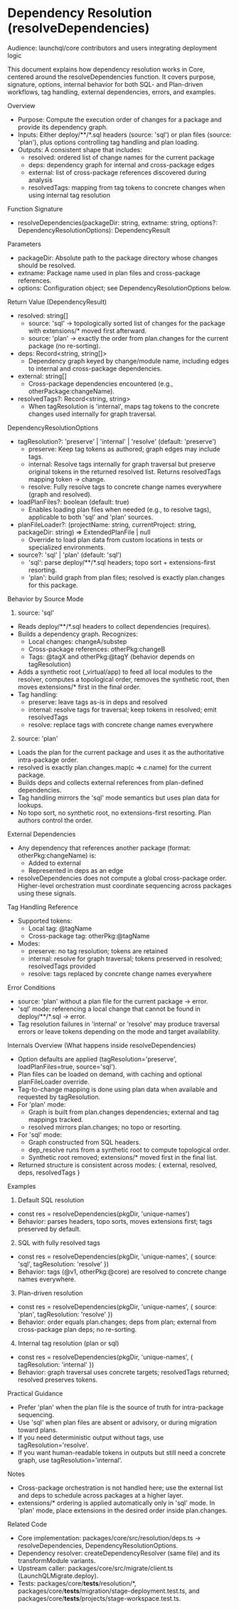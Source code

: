 # Dependency Resolution (resolveDependencies)

Audience: launchql/core contributors and users integrating deployment logic

This document explains how dependency resolution works in Core, centered around the resolveDependencies function. It covers purpose, signature, options, internal behavior for both SQL- and Plan-driven workflows, tag handling, external dependencies, errors, and examples.

Overview
- Purpose: Compute the execution order of changes for a package and provide its dependency graph.
- Inputs: Either deploy/**/*.sql headers (source: 'sql') or plan files (source: 'plan'), plus options controlling tag handling and plan loading.
- Outputs: A consistent shape that includes:
  - resolved: ordered list of change names for the current package
  - deps: dependency graph for internal and cross-package edges
  - external: list of cross-package references discovered during analysis
  - resolvedTags: mapping from tag tokens to concrete changes when using internal tag resolution

Function Signature
- resolveDependencies(packageDir: string, extname: string, options?: DependencyResolutionOptions): DependencyResult

Parameters
- packageDir: Absolute path to the package directory whose changes should be resolved.
- extname: Package name used in plan files and cross-package references.
- options: Configuration object; see DependencyResolutionOptions below.

Return Value (DependencyResult)
- resolved: string[]
  - source: 'sql' → topologically sorted list of changes for the package with extensions/* moved first afterward.
  - source: 'plan' → exactly the order from plan.changes for the current package (no re-sorting).
- deps: Record<string, string[]>
  - Dependency graph keyed by change/module name, including edges to internal and cross-package dependencies.
- external: string[]
  - Cross-package dependencies encountered (e.g., otherPackage:changeName).
- resolvedTags?: Record<string, string>
  - When tagResolution is 'internal', maps tag tokens to the concrete changes used internally for graph traversal.

DependencyResolutionOptions
- tagResolution?: 'preserve' | 'internal' | 'resolve' (default: 'preserve')
  - preserve: Keep tag tokens as authored; graph edges may include tags.
  - internal: Resolve tags internally for graph traversal but preserve original tokens in the returned resolved list. Returns resolvedTags mapping token → change.
  - resolve: Fully resolve tags to concrete change names everywhere (graph and resolved).
- loadPlanFiles?: boolean (default: true)
  - Enables loading plan files when needed (e.g., to resolve tags), applicable to both 'sql' and 'plan' sources.
- planFileLoader?: (projectName: string, currentProject: string, packageDir: string) => ExtendedPlanFile | null
  - Override to load plan data from custom locations in tests or specialized environments.
- source?: 'sql' | 'plan' (default: 'sql')
  - 'sql': parse deploy/**/*.sql headers; topo sort + extensions-first resorting.
  - 'plan': build graph from plan files; resolved is exactly plan.changes for this package.

Behavior by Source Mode
1) source: 'sql'
- Reads deploy/**/*.sql headers to collect dependencies (requires).
- Builds a dependency graph. Recognizes:
  - Local changes: changeA/substep
  - Cross-package references: otherPkg:changeB
  - Tags: @tagX and otherPkg:@tagY (behavior depends on tagResolution)
- Adds a synthetic root (_virtual/app) to feed all local modules to the resolver, computes a topological order, removes the synthetic root, then moves extensions/* first in the final order.
- Tag handling:
  - preserve: leave tags as-is in deps and resolved
  - internal: resolve tags for traversal; keep tokens in resolved; emit resolvedTags
  - resolve: replace tags with concrete change names everywhere

2) source: 'plan'
- Loads the plan for the current package and uses it as the authoritative intra-package order.
- resolved is exactly plan.changes.map(c => c.name) for the current package.
- Builds deps and collects external references from plan-defined dependencies.
- Tag handling mirrors the 'sql' mode semantics but uses plan data for lookups.
- No topo sort, no synthetic root, no extensions-first resorting. Plan authors control the order.

External Dependencies
- Any dependency that references another package (format: otherPkg:changeName) is:
  - Added to external
  - Represented in deps as an edge
- resolveDependencies does not compute a global cross-package order. Higher-level orchestration must coordinate sequencing across packages using these signals.

Tag Handling Reference
- Supported tokens:
  - Local tag: @tagName
  - Cross-package tag: otherPkg:@tagName
- Modes:
  - preserve: no tag resolution; tokens are retained
  - internal: resolve for graph traversal; tokens preserved in resolved; resolvedTags provided
  - resolve: tags replaced by concrete change names everywhere

Error Conditions
- source: 'plan' without a plan file for the current package → error.
- 'sql' mode: referencing a local change that cannot be found in deploy/**/*.sql → error.
- Tag resolution failures in 'internal' or 'resolve' may produce traversal errors or leave tokens depending on the mode and target availability.

Internals Overview (What happens inside resolveDependencies)
- Option defaults are applied (tagResolution='preserve', loadPlanFiles=true, source='sql').
- Plan files can be loaded on demand, with caching and optional planFileLoader override.
- Tag-to-change mapping is done using plan data when available and requested by tagResolution.
- For 'plan' mode:
  - Graph is built from plan.changes dependencies; external and tag mappings tracked.
  - resolved mirrors plan.changes; no topo or resorting.
- For 'sql' mode:
  - Graph constructed from SQL headers.
  - dep_resolve runs from a synthetic root to compute topological order.
  - Synthetic root removed; extensions/* moved first in the final list.
- Returned structure is consistent across modes: { external, resolved, deps, resolvedTags }

Examples
1) Default SQL resolution
- const res = resolveDependencies(pkgDir, 'unique-names')
- Behavior: parses headers, topo sorts, moves extensions first; tags preserved by default.

2) SQL with fully resolved tags
- const res = resolveDependencies(pkgDir, 'unique-names', { source: 'sql', tagResolution: 'resolve' })
- Behavior: tags (@v1, otherPkg:@core) are resolved to concrete change names everywhere.

3) Plan-driven resolution
- const res = resolveDependencies(pkgDir, 'unique-names', { source: 'plan', tagResolution: 'resolve' })
- Behavior: order equals plan.changes; deps from plan; external from cross-package plan deps; no re-sorting.

4) Internal tag resolution (plan or sql)
- const res = resolveDependencies(pkgDir, 'unique-names', { tagResolution: 'internal' })
- Behavior: graph traversal uses concrete targets; resolvedTags returned; resolved preserves tokens.

Practical Guidance
- Prefer 'plan' when the plan file is the source of truth for intra-package sequencing.
- Use 'sql' when plan files are absent or advisory, or during migration toward plans.
- If you need deterministic output without tags, use tagResolution='resolve'.
- If you want human-readable tokens in outputs but still need a concrete graph, use tagResolution='internal'.

Notes
- Cross-package orchestration is not handled here; use the external list and deps to schedule across packages at a higher layer.
- extensions/* ordering is applied automatically only in 'sql' mode. In 'plan' mode, place extensions in the desired order inside plan.changes.

Related Code
- Core implementation: packages/core/src/resolution/deps.ts → resolveDependencies, DependencyResolutionOptions.
- Dependency resolver: createDependencyResolver (same file) and its transformModule variants.
- Upstream caller: packages/core/src/migrate/client.ts (LaunchQLMigrate.deploy).
- Tests: packages/core/__tests__/resolution/*, packages/core/__tests__/migration/stage-deployment.test.ts, and packages/core/__tests__/projects/stage-workspace.test.ts.
